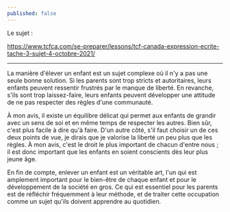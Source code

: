 ```yaml
---
published: false
---
```

Le sujet :

https://www.tcfca.com/se-preparer/lessons/tcf-canada-expression-ecrite-tache-3-sujet-4-octobre-2021/

---

La manière d'élever un enfant est un sujet complexe où il n'y a pas une seule bonne solution. Si les parents sont trop stricts et autoritaires, leurs enfants peuvent ressentir frustrés par le manque de liberté. En revanche, s'ils sont trop laissez-faire, leurs enfants peuvent développer une attitude de ne pas respecter des règles d'une communauté.

À mon avis, il existe un équilibre délicat qui permet aux enfants de grandir avec un sens de soi et en même temps de respecter les autres. Bien sûr, c'est plus facile à dire qu'à faire. D'un autre côté, s'il faut choisir un de ces deux points de vue, je dirais que je valorise la liberté un peu plus que les règles. À mon avis, c'est le droit le plus important de chacun d'entre nous ; il est donc important que les enfants en soient conscients dès leur plus jeune âge.

En fin de compte, enlever un enfant est un véritable art, l'un qui est amplement important pour le bien-être de chaque enfant et pour le développement de la société en gros. Ce qui est essentiel pour les parents est de réfléchir fréquemment à leur méthode, et de traiter cette occupation comme un sujet qu'ils doivent apprendre au quotidien.